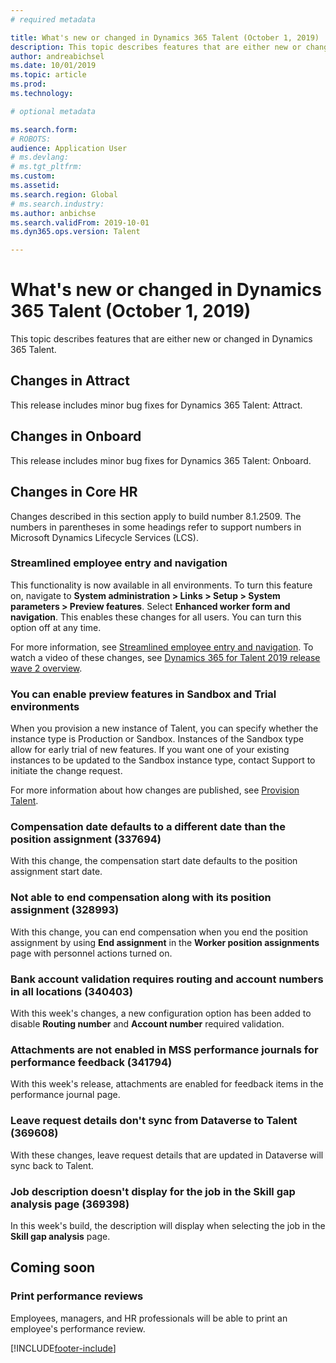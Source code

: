 ```yaml
---
# required metadata

title: What's new or changed in Dynamics 365 Talent (October 1, 2019)
description: This topic describes features that are either new or changed in Microsoft Dynamics 365 Talent for October 1, 2019.
author: andreabichsel
ms.date: 10/01/2019
ms.topic: article
ms.prod: 
ms.technology: 

# optional metadata

ms.search.form: 
# ROBOTS: 
audience: Application User
# ms.devlang: 
# ms.tgt_pltfrm: 
ms.custom: 
ms.assetid: 
ms.search.region: Global
# ms.search.industry: 
ms.author: anbichse
ms.search.validFrom: 2019-10-01
ms.dyn365.ops.version: Talent

---
```

# What's new or changed in Dynamics 365 Talent (October 1, 2019)



This topic describes features that are either new or changed in Dynamics 365 Talent.

## Changes in Attract

This release includes minor bug fixes for Dynamics 365 Talent: Attract.

## Changes in Onboard

This release includes minor bug fixes for Dynamics 365 Talent: Onboard.

## Changes in Core HR

Changes described in this section apply to build number 8.1.2509. The numbers in parentheses in some headings refer to support numbers in Microsoft Dynamics Lifecycle Services (LCS).

### Streamlined employee entry and navigation

This functionality is now available in all environments. To turn this feature on, navigate to **System administration > Links > Setup > System parameters > Preview features**. Select **Enhanced worker form and navigation**. This enables these changes for all users. You can turn this option off at any time.

For more information, see [Streamlined employee entry and navigation](./streamlined-employee-entry.md). To watch a video of these changes, see [Dynamics 365 for Talent 2019 release wave 2 overview](https://aka.ms/ROGT19RW2ROV).

### You can enable preview features in Sandbox and Trial environments

When you provision a new instance of Talent, you can specify whether the instance type is Production or Sandbox. Instances of the Sandbox type allow for early trial of new features. If you want one of your existing instances to be updated to the Sandbox instance type, contact Support to initiate the change request.

For more information about how changes are published, see [Provision Talent](./provisioning-talent.md).

### Compensation date defaults to a different date than the position assignment (337694)

With this change, the compensation start date defaults to the position assignment start date.

### Not able to end compensation along with its position assignment (328993)

With this change, you can end compensation when you end the position assignment by using **End assignment** in the **Worker position assignments** page with personnel actions turned on.

### Bank account validation requires routing and account numbers in all locations (340403)

With this week's changes, a new configuration option has been added to disable **Routing number** and **Account number** required validation. 

### Attachments are not enabled in MSS performance journals for performance feedback (341794)

With this week's release, attachments are enabled for feedback items in the performance journal page.

### Leave request details don't sync from Dataverse to Talent (369608)

With these changes, leave request details that are updated in Dataverse will sync back to Talent.

### Job description doesn't display for the job in the Skill gap analysis page (369398)

In this week's build, the description will display when selecting the job in the **Skill gap analysis** page.

## Coming soon

### Print performance reviews

Employees, managers, and HR professionals will be able to print an employee's performance review.


[!INCLUDE[footer-include](../includes/footer-banner.md)]